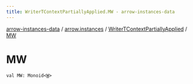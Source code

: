 ```yaml
---
title: WriterTContextPartiallyApplied.MW - arrow-instances-data
---
```


[arrow-instances-data](../../index.html) / [arrow.instances](../index.html) / [WriterTContextPartiallyApplied](index.html) / [MW](./-m-w.html)

# MW

`val MW: Monoid<`[`W`](index.html#W)`>`